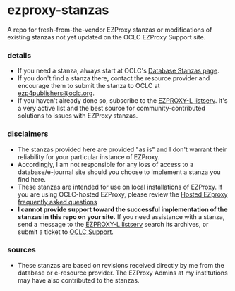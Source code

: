# ezproxy-stanzas
A repo for fresh-from-the-vendor EZProxy stanzas or modifications of existing stanzas not yet updated on the OCLC EZProxy Support site.

### details
- If you need a stanza, always start at OCLC's [Database Stanzas page](https://help.oclc.org/Library_Management/EZproxy/Database_stanzas).
- If you don't find a stanza there, contact the resource provider and encourage them to submit the stanza to OCLC at [ezp4publishers@oclc.org](mailto:ezp4publishers@oclc.org).
- If you haven't already done so, subscribe to the [EZPROXY-L listserv](http://oc.lc/ezplist). It's a very active list and the best source for community-contributed solutions to issues with EZProxy stanzas.

### disclaimers

- The stanzas provided here are provided "as is" and I don't warrant their reliability for your particular instance of EZProxy.
- Accordingly, I am not responsible for any loss of access to a database/e-journal site should you choose to implement a stanza you find here.
- These stanzas are intended for use on local installations of EZProxy. If you are using OCLC-hosted EZProxy, please review the [Hosted EZproxy frequently asked questions](https://help.oclc.org/Library_Management/EZproxy/Troubleshooting/Hosted_EZproxy_frequently_asked_questions)
- **I cannot provide support toward the successful implementation of the stanzas in this repo on your site.** If you need assistance with a stanza, send a message to the [EZPROXY-L listserv](http://oc.lc/ezplist) search its archives, or submit a ticket to [OCLC Support](https://www.oclc.org/en/contacts/support.html).

### sources

- These stanzas are based on revisions received directly by me from the database or e-resource provider. The EZProxy Admins at my institutions may have also contributed to the stanzas.
